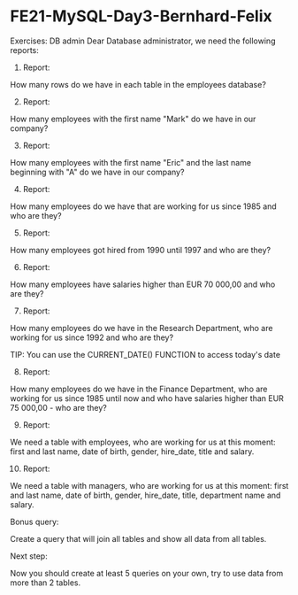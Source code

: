# FE21-MySQL-Day3-Bernhard-Felix

Exercises: DB admin
Dear Database administrator, we need the following reports:



 1. Report:

 How many rows do we have in each table in the employees database?



2. Report:

How many employees with the first name "Mark" do we have in our company?



3. Report:

How many employees with the first name "Eric" and the last name beginning with "A" do we have in our company?



 4. Report:

 How many employees do we have that are working for us since 1985 and who are they?



 5. Report:

 How many employees got hired from 1990 until 1997 and who are they?



 6. Report:

 How many employees have salaries higher than EUR 70 000,00 and who are they? 



 7. Report:

 How many employees do we have in the Research Department, who are working for us since 1992 and who are they?

TIP: You can use the CURRENT_DATE() FUNCTION to access today's date



 8. Report:

 How many employees do we have in the Finance Department, who are working for us since 1985 until now and who have salaries higher than EUR 75 000,00 - who are they?



 9. Report:

 We need a table with employees, who are working for us at this moment: first and last name, date of birth, gender, hire_date, title and salary.



 10. Report:

 We need a table with managers, who are working for us at this moment: first and last name, date of birth, gender, hire_date, title, department name and salary.



 Bonus query:

  Create a query that will join all tables and show all data from all tables.



 Next step:

 Now you should create at least 5 queries on your own, try to use data from more than 2 tables.
